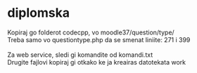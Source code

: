 # diplomska

Kopiraj go folderot codecpp, vo moodle37/question/type/ <br />
Treba samo vo questiontype.php da se smenat liniite: 271 i 399 <br />
<br />
Za web service, sledi gi komandite od komandi.txt <br />
Drugite fajlovi kopiraj gi otkako ke ja kreairas datotekata work <br />

